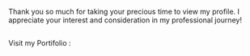 Thank you so much for taking your precious time to view my profile. I appreciate your interest and consideration in my professional journey!
##
 Visit my Portifolio :
